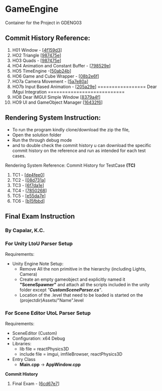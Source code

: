 # GameEngine
Container for the Project in GDENG03

## Commit History Reference:
1) H01 Window - [[4f159d3](https://github.com/KCapss/GameEngine/tree/4f159d3e2301ef4e9999a53e3b4759dbcfe329c0)]
2) HO2 Triangle [[987475e](https://github.com/KCapss/GameEngine/commit/987475ef468b11af6c1c09514d238bb833e76a17)]
3) HO3 Quads -  [[987475e](https://github.com/KCapss/GameEngine/tree/987475ef468b11af6c1c09514d238bb833e76a17)]
4) HO4 Animation and Constant Buffer - [[798529e](https://github.com/KCapss/GameEngine/tree/798529e728e732a87037d332436bbb3503c9a4ee)]
5) HO5 TimeEngine -[[50ab24b](https://github.com/KCapss/GameEngine/commit/50ab24bbce337e500c9a681f989e600979f1adf9)]
6) HO6 Game and Cube Wrapper - [[08b2e6f](https://github.com/KCapss/GameEngine/tree/08b2e6fd3fc15edcdf7ea2e6fc12dbaa54de9cb4)]
7) HO7a Camera Movement -  [[5a7e80a](https://github.com/KCapss/GameEngine/commit/5a7e80a151ec5c889995bfce08a370b6032b4dc3)]
8) HO7b Input Based Animation -  [[205a29e](https://github.com/KCapss/GameEngine/commit/205a29e4ea40cee0a466ab514555faacbaa701ce)]
================= Dear IMgui Integration ===========================
9) HO8 Dear IMGUI Simple Window  [[8379a4f](https://github.com/KCapss/GameEngine/commit/8379a4faa573595d96876c6ea9f76b8667956fc2)]
10) HO9 UI and GameObject Manager [[16432f6](https://github.com/KCapss/GameEngine/commit/16432f606033ba86063d0df31e869d61063cfa60)]


## Rendering System Instruction:
- To run the program kindly clone/download the zip the file,
- Open the solution folder
- Run the through debug mode
- and to double check the commit history u can download the specific commit history on the reference and run as intended for each test cases.
  

Rendering System Reference: Commit History for TestCase **(TC)**
1) TC1 -  [[de4fee0](https://github.com/KCapss/GameEngine/commit/de4fee049c222cddc8d94d78a7553b1644b33472)]
2) TC2 -  [[08d731a](https://github.com/KCapss/GameEngine/commit/08d731a6787e7916f594b4c15eb2b8cc20cc1192)]
3) TC3 -  [[6f7da1e](https://github.com/KCapss/GameEngine/commit/6f7da1e2f59f2ac98823f2082ba3f05105db9fa8)]
4) TC4 -  [[7850268](https://github.com/KCapss/GameEngine/commit/7850268721c32450be2138252784f9946caf7b6b)]
5) TC5 -  [[e55da7e](https://github.com/KCapss/GameEngine/commit/e55da7e2b870330f4e8b344ae2c6dfbf9edb718c)]
6) TC6 -  [[b15fbbd](https://github.com/KCapss/GameEngine/commit/b15fbbd73b533be607e05b927b476b6612ce31f8)]

## Final Exam Instruction
### By Capalar, K.C.
### For Unity LtoU Parser Setup
Requirements:
- Unity Engine
Note Setup:
  - Remove All the non primitive in the hierarchy (including Lights, Camera)
  - Create an empty gameobject and explicitly named it **"SceneSpawner"** and attach all the scripts included in the unity folder except _"**CustomSceneParser.cs**"_.
  - Location of the .level that need to be loaded is started on the (projectdir)Assets/"Name".level

### For Scene Editor UtoL Parser Setup
Requirements:
- SceneEditor (Custom)
- Configuration: x64 Debug
- Libraries: 
  - lib file = reactPhysics3D
  - include file = imgui, imfileBrowser, reactPhysics3D
- Entry Class
  - **Main.cpp** -> **AppWindow.cpp**

**Commit History**
1) Final Exam -  [[6cd67e7](https://github.com/KCapss/GameEngine/commit/6cd67e7c1b45cb16b239428f22c077382c2e428d)]
